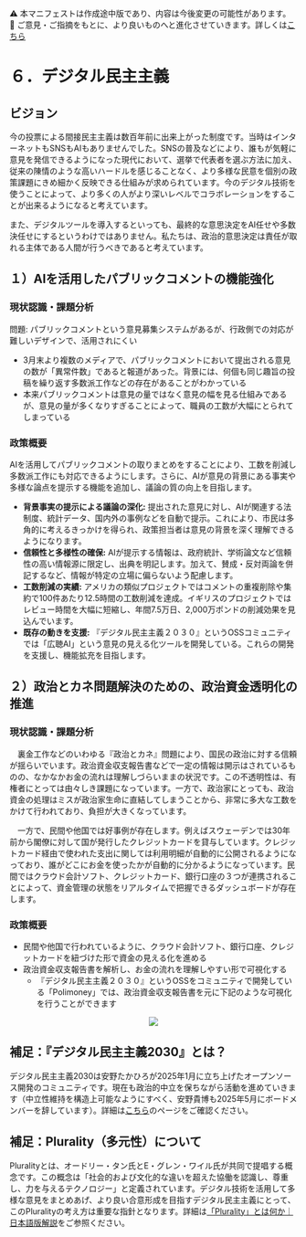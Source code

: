 ⚠️ 本マニフェストは作成途中版であり、内容は今後変更の可能性があります。  
💬 ご意見・ご指摘をもとに、より良いものへと進化させていきます。詳しくは[こちら](README.md#このマニフェスト自身もみんなの知恵を集めて改善していきます)

# ６．デジタル民主主義

## ビジョン

今の投票による間接民主主義は数百年前に出来上がった制度です。当時はインターネットもSNSもAIもありませんでした。SNSの普及などにより、誰もが気軽に意見を発信できるようになった現代において、選挙で代表者を選ぶ方法に加え、従来の陳情のような高いハードルを感じることなく、より多様な民意を個別の政策課題にきめ細かく反映できる仕組みが求められています。今のデジタル技術を使うことによって、より多くの人がより深いレベルでコラボレーションをすることが出来るようになると考えています。

また、デジタルツールを導入するといっても、最終的な意思決定をAI任せや多数決任せにするというわけではありません。私たちは、政治的意思決定は責任が取れる主体である人間が行うべきであると考えています。

## １）AIを活用したパブリックコメントの機能強化

### 現状認識・課題分析

問題: パブリックコメントという意見募集システムがあるが、行政側での対応が難しいデザインで、活用されにくい

* 3月末より複数のメディアで、パブリックコメントにおいて提出される意見の数が「異常件数」であると報道があった。背景には、何個も同じ趣旨の投稿を繰り返す多数派工作などの存在があることがわかっている  
* 本来パブリックコメントは意見の量ではなく意見の幅を見る仕組みであるが、意見の量が多くなりすぎることによって、職員の工数が大幅にとられてしまっている

### 政策概要

AIを活用してパブリックコメントの取りまとめをすることにより、工数を削減し多数派工作にも対応できるようにします。さらに、AIが意見の背景にある事実や多様な論点を提示する機能を追加し、議論の質の向上を目指します。

* **背景事実の提示による議論の深化:** 提出された意見に対し、AIが関連する法制度、統計データ、国内外の事例などを自動で提示。これにより、市民は多角的に考えるきっかけを得られ、政策担当者は意見の背景を深く理解できるようになります。
* **信頼性と多様性の確保:** AIが提示する情報は、政府統計、学術論文など信頼性の高い情報源に限定し、出典を明記します。加えて、賛成・反対両論を併記するなど、情報が特定の立場に偏らないよう配慮します。
* **工数削減の実績:** アメリカの類似プロジェクトではコメントの重複削除や集約で100件あたり12.5時間の工数削減を達成。イギリスのプロジェクトではレビュー時間を大幅に短縮し、年間7.5万日、2,000万ポンドの削減効果を見込んでいます。
* **既存の動きを支援:** 『デジタル民主主義２０３０』というOSSコミュニティでは「広聴AI」という意見の見える化ツールを開発している。これらの開発を支援し、機能拡充を目指します。

## ２）政治とカネ問題解決のための、政治資金透明化の推進

### 現状認識・課題分析

　裏金工作などのいわゆる『政治とカネ』問題により、国民の政治に対する信頼が揺らいでいます。政治資金収支報告書などで一定の情報は開示はされているものの、なかなかお金の流れは理解しづらいままの状況です。この不透明性は、有権者にとっては由々しき課題になっています。一方で、政治家にとっても、政治資金の処理はミスが政治家生命に直結してしまうことから、非常に多大な工数をかけて行われており、負担が大きくなっています。

　一方で、民間や他国では好事例が存在します。例えばスウェーデンでは30年前から閣僚に対して国が発行したクレジットカードを貸与しています。クレジットカード経由で使われた支出に関しては利用明細が自動的に公開されるようになっており、誰がどこにお金を使ったかが自動的に分かるようになっています。民間ではクラウド会計ソフト、クレジットカード、銀行口座の３つが連携されることによって、資金管理の状態をリアルタイムで把握できるダッシュボードが存在します。

### 政策概要

* 民間や他国で行われているように、クラウド会計ソフト、銀行口座、クレジットカードを紐づけた形で資金の見える化を進める  
* 政治資金収支報告書を解析し、お金の流れを理解しやすい形で可視化する  
  * 『デジタル民主主義２０３０』というOSSをコミュニティで開発している「Polimoney」では、政治資金収支報告書を元に下記のような可視化を行うことができます  
<p align="center">
  <img src="https://github.com/user-attachments/assets/bf5de7d9-c5d6-4eea-8154-579693106340">
</p>


## 補足：『デジタル民主主義2030』とは？

デジタル民主主義2030は安野たかひろが2025年1月に立ち上げたオープンソース開発のコミュニティです。現在も政治的中立を保ちながら活動を進めていきます（中立性維持を構造上可能なようにすべく、安野貴博も2025年5月にボードメンバーを辞しています）。詳細は[こちら](https://dd2030.org/)のページをご確認ください。

## 補足：Plurality（多元性）について

Pluralityとは、オードリー・タン氏とE・グレン・ワイル氏が共同で提唱する概念です。この概念は「社会的および文化的な違いを超えた協働を認識し、尊重し、力を与えるテクノロジー」と定義されています。デジタル技術を活用して多様な意見をまとめあげ、より良い合意形成を目指すデジタル民主主義にとって、このPluralityの考え方は重要な指針となります。詳細は[「Plurality」とは何か｜日本語版解説](https://wired.jp/article/what-is-plurality-book/)をご参照ください。

